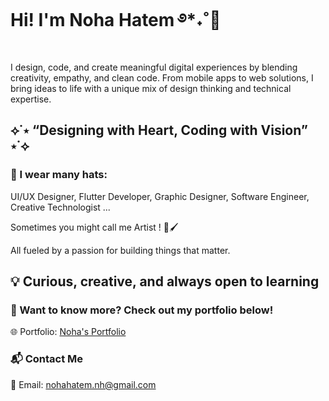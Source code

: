 # Hi! I'm Noha Hatem ࿔*˖˚🎀

I design, code, and create meaningful digital experiences by blending creativity, empathy, and clean code. From mobile apps to web solutions, I bring ideas to life with a unique mix of design thinking and technical expertise.

## ⟡˙⋆ “Designing with Heart, Coding with Vision” ⋆˙⟡

### 👒 I wear many hats: 

UI/UX Designer, Flutter Developer, Graphic Designer, Software Engineer, Creative Technologist ...

Sometimes you might call me Artist ! 🎨🖌

All fueled by a passion for building things that matter.

## 💡 Curious, creative, and always open to learning 

### 📌 Want to know more? Check out my portfolio below!

🌐 Portfolio: [Noha's Portfolio](https://noha-portfolio-delta-hazel-66.vercel.app/)

### 📬 Contact Me

📧 Email: nohahatem.nh@gmail.com

